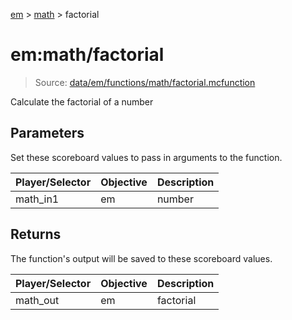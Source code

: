 [em](../../em.md) > [math](../math.md) > factorial

# em:math/factorial

> Source: [data/em/functions/math/factorial.mcfunction](../../../data/em/functions/math/factorial.mcfunction)

Calculate the factorial of a number

## Parameters

Set these scoreboard values to pass in arguments to the function.

| Player/Selector | Objective | Description |
| --------------- | --------- | ----------- |
| math_in1        | em        | number      |

## Returns

The function's output will be saved to these scoreboard values.

| Player/Selector | Objective | Description |
| --------------- | --------- | ----------- |
| math_out        | em        | factorial   |
